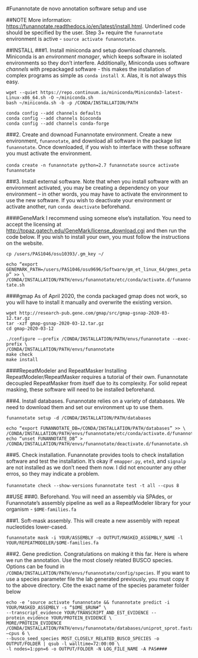 #Funannotate de novo annotation software setup and use

##NOTE 
More information: https://funannotate.readthedocs.io/en/latest/install.html. 
Underlined code should be specified by the user.
Step 3+ require the `funannotate` environment is active - `source activate funannotate`.

##INSTALL
###1. Install miniconda and setup download channels. 
Miniconda is an *environment manager*, which keeps software in isolated environments so they don’t interfere. Additionally, Miniconda uses software *channels* with prepackaged software - this makes the installation of complex programs as simple as `conda install X`. Alas, it is not always this easy.

```
wget --quiet https://repo.continuum.io/miniconda/Miniconda3-latest-Linux-x86_64.sh -O ~/miniconda.sh
bash ~/miniconda.sh -b -p /CONDA/INSTALLATION/PATH
```
```
conda config --add channels defaults
conda config --add channels bioconda
conda config --add channels conda-forge
```

###2. Create and downoad Funannotate environment. 
Create a new environment, `funannotate`, and download all software in the package list `funannotate`. Once downloaded, if you wish to interface with these software you must activate the environment.

`conda create -n funannotate python=2.7 funannotate`
`source activate funannotate`

###3. Install external software. 
Note that when you install software with an environment activated, you may be creating a dependency on your environment – in other words, you may have to activate the environment to use the new software. If you wish to deactivate your environment or activate another, run `conda deactivate` beforehand.

####GeneMark
I recommend using someone else’s installation. You need to accept the licensing at http://topaz.gatech.edu/GeneMark/license_download.cgi and then run the code below. If you wish to install your own, you must follow the instructions on the website.

`cp /users/PAS1046/osu10393/.gm_key ~/`

`echo “export GENEMARK_PATH=/users/PAS1046/osu9696/Software/gm_et_linux_64/gmes_petap” >> \ /CONDA/INSTALLATION/PATH/envs/funannotate/etc/conda/activate.d/funannotate.sh`


####gmap
As of April 2020, the conda packaged gmap does not work, so you will have to install it manually and overwrite the existing version.

```
wget http://research-pub.gene.com/gmap/src/gmap-gsnap-2020-03-12.tar.gz
tar -xzf gmap-gsnap-2020-03-12.tar.gz
cd gmap-2020-03-12
```
```
./configure –-prefix /CONDA/INSTALLATION/PATH/envs/funannotate --exec-prefix \
/CONDA/INSTALLATION/PATH/envs/funannotate
make check
make install
```

####RepeatModeler and RepeatMasker
Installing RepeatModeler/RepeatMasker requires a tutorial of their own. Funannotate decoupled RepeatMasker from itself due to its complexity. For solid repeat masking, these software will need to be installed beforehand.

###4. Install databases. 
Funannotate relies on a variety of databases. We need to download them and set our environment up to use them.

`funannotate setup -d /CONDA/INSTALLATION/PATH/databases`
```
echo “export FUNANNOTATE_DB=/CONDA/INSTALLATION/PATH/databases” >> \
/CONDA/INSTALLATION/PATH/envs/funannotate/etc/conda/activate.d/funannotate.sh
echo “unset FUNANNOTATE_DB” > /CONDA/INSTALLATION/PATH/envs/funannotate/deactivate.d/funannotate.sh
```

###5. Check installation. 
Funannotate provides tools to check installation software and test the installation. It’s okay if `emapper.py`, `ete3`, and `signalp` are not installed as we don’t need them now. I did not encounter any other erros, so they may indicate a problem.

`funannotate check --show-versions`
`funannotate test -t all --cpus 8`

##USE
###0. Beforehand. 
You will need an assembly via SPAdes, or Funannotate’s assembly pipeline as well as a RepeatModeler library for your organism - `$OME-families.fa`

###1. Soft-mask assembly. 
This will create a new assembly with repeat nucleotides lower-cased.

`funannotate mask -i YOUR/ASSEMBLY -o OUTPUT/MASKED_ASSEMBLY_NAME -l YOUR/REPEATMODELER/$OME-families.fa`

###2. Gene prediction. 
Congratulations on making it this far. Here is where we run the annotation. Use the most closely related BUSCO species. Options can be found in `/CONDA/INSTALLATION/PATH/envs/funannotate/config/species`. If you want to use a species parameter file the lab generated previously, you must copy it to the above directory. Cite the exact name of the species parameter folder below

```
echo -e ‘source activate funannotate && funannotate predict -i YOUR/MASKED_ASSEMBLY -s “$OME_$RUN#” \
--transcript_evidence YOUR/TRANSCRIPT_AND_EST_EVIDENCE --protein_evidence YOUR/PROTEIN_EVIDENCE \
MORE/PROTEIN_EVIDENCE /CONDA/INSTALLATION/PATH/envs/funannotate/databases/uniprot_sprot.fasta –cpus 6 \
--busco_seed_species MOST_CLOSELY_RELATED_BUSCO_SPECIES -o OUTPUT/FOLDER | qsub -l walltime=72:00:00 \
-l nodes=1:ppn=6 -o OUTPUT/FOLDER -N LOG_FILE_NAME -A PAS####
```
